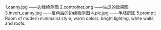 1.canny.jpg     ——边缘检测图
2.controlnet.png     ——生成的效果图
3.invert_canny.jpg   ——反色后的边缘检测图
4.pic.jpg     ——毛坯房图
5.prompt: Room of modern minimalist style, warm colors, bright lighting, white walls and roofs.
